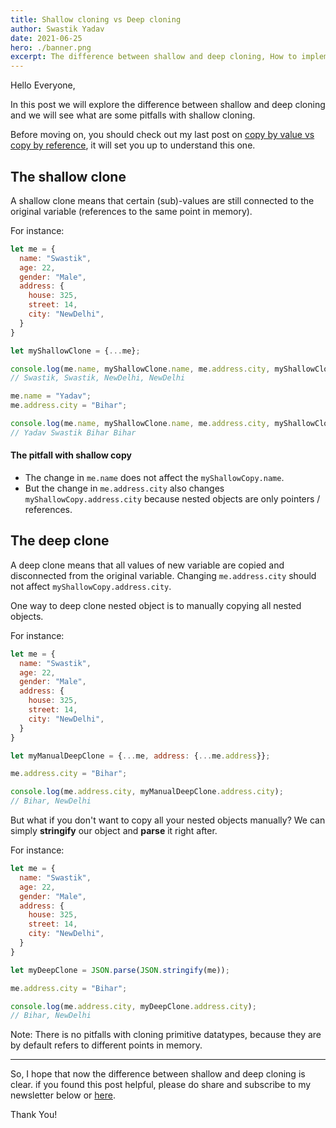 ```yaml
---
title: Shallow cloning vs Deep cloning
author: Swastik Yadav
date: 2021-06-25
hero: ./banner.png
excerpt: The difference between shallow and deep cloning, How to implement them, and the pitfalls with shallow cloning.
---
```


Hello Everyone,

In this post we will explore the difference between shallow and deep cloning and we will see what are some pitfalls with shallow cloning.

Before moving on, you should check out my last post on [copy by value vs copy by reference](./copy-by-value-vs-copy-by-reference), it will set you up to understand this one.

## The shallow clone
A shallow clone means that certain (sub)-values are still connected to the original variable (references to the same point in memory).

For instance:
```js
let me = {
  name: "Swastik",
  age: 22,
  gender: "Male",
  address: {
    house: 325,
    street: 14,
    city: "NewDelhi",
  }
}

let myShallowClone = {...me};

console.log(me.name, myShallowClone.name, me.address.city, myShallowClone.address.city);
// Swastik, Swastik, NewDelhi, NewDelhi

me.name = "Yadav";
me.address.city = "Bihar";

console.log(me.name, myShallowClone.name, me.address.city, myShallowClone.address.city);
// Yadav Swastik Bihar Bihar
```

#### The pitfall with shallow copy
- The change in ```me.name``` does not affect the ```myShallowCopy.name```.
- But the change in ```me.address.city``` also changes ```myShallowCopy.address.city``` because nested objects are only pointers / references. 

## The deep clone
A deep clone means that all values of new variable are copied and disconnected from the original variable. Changing ```me.address.city``` should not affect ```myShallowCopy.address.city```.

One way to deep clone nested object is to manually copying all nested objects.

For instance:
```js
let me = {
  name: "Swastik",
  age: 22,
  gender: "Male",
  address: {
    house: 325,
    street: 14,
    city: "NewDelhi",
  }
}

let myManualDeepClone = {...me, address: {...me.address}};

me.address.city = "Bihar";

console.log(me.address.city, myManualDeepClone.address.city);
// Bihar, NewDelhi
```

But what if you don't want to copy all your nested objects manually? We can simply **stringify** our object and **parse** it right after.

For instance:
```js
let me = {
  name: "Swastik",
  age: 22,
  gender: "Male",
  address: {
    house: 325,
    street: 14,
    city: "NewDelhi",
  }
}

let myDeepClone = JSON.parse(JSON.stringify(me));

me.address.city = "Bihar";

console.log(me.address.city, myDeepClone.address.city);
// Bihar, NewDelhi
```

Note: There is no pitfalls with cloning primitive datatypes, because they are by default refers to different points in memory.

-------------------------------------------------------

So, I hope that now the difference between shallow and deep cloning is clear. if you found this post helpful, please do share and subscribe to my newsletter below or [here](./subscribe).

Thank You!